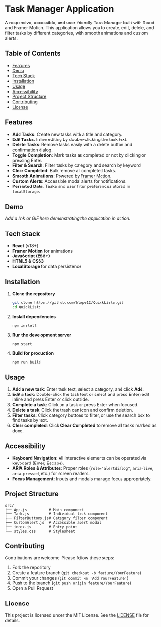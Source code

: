 # Task Manager Application

A responsive, accessible, and user-friendly Task Manager built with React and Framer Motion. This application allows you to create, edit, delete, and filter tasks by different categories, with smooth animations and custom alerts.

## Table of Contents

* [Features](#features)
* [Demo](#demo)
* [Tech Stack](#tech-stack)
* [Installation](#installation)
* [Usage](#usage)
* [Accessibility](#accessibility)
* [Project Structure](#project-structure)
* [Contributing](#contributing)
* [License](#license)

## Features

* **Add Tasks**: Create new tasks with a title and category.
* **Edit Tasks**: Inline editing by double-clicking the task text.
* **Delete Tasks**: Remove tasks easily with a delete button and confirmation dialog.
* **Toggle Completion**: Mark tasks as completed or not by clicking or pressing Enter.
* **Filter & Search**: Filter tasks by category and search by keyword.
* **Clear Completed**: Bulk remove all completed tasks.
* **Smooth Animations**: Powered by [Framer Motion](https://www.framer.com/motion/).
* **Custom Alerts**: Accessible modal alerts for notifications.
* **Persisted Data**: Tasks and user filter preferences stored in `localStorage`.

## Demo

*Add a link or GIF here demonstrating the application in action.*

## Tech Stack

* **React** (v18+)
* **Framer Motion** for animations
* **JavaScript (ES6+)**
* **HTML5 & CSS3**
* **LocalStorage** for data persistence

## Installation

1. **Clone the repository**

   ```bash
   git clone https://github.com/blope12/QuickLists.git
   cd QuickLists
   ```

2. **Install dependencies**

   ```bash
   npm install
   ```

3. **Run the development server**

   ```bash
   npm start
   ```

4. **Build for production**

   ```bash
   npm run build
   ```

## Usage

1. **Add a new task**: Enter task text, select a category, and click **Add**.
2. **Edit a task**: Double-click the task text or select and press Enter; edit inline and press Enter or click outside.
3. **Complete a task**: Click on a task or press Enter when focused.
4. **Delete a task**: Click the trash can icon and confirm deletion.
5. **Filter tasks**: Click category buttons to filter, or use the search box to find tasks by text.
6. **Clear completed**: Click **Clear Completed** to remove all tasks marked as done.

## Accessibility

* **Keyboard Navigation**: All interactive elements can be operated via keyboard (Enter, Escape).
* **ARIA Roles & Attributes**: Proper roles (`role="alertdialog"`, `aria-live`, `aria-pressed`, etc.) for screen readers.
* **Focus Management**: Inputs and modals manage focus appropriately.

## Project Structure

```
src/
├── App.js          # Main component
├── Task.js         # Individual task component
├── FilterButtons.js# Category filter component
├── CustomAlert.js  # Accessible alert modal
├── index.js        # Entry point
└── styles.css      # Stylesheet
```

## Contributing

Contributions are welcome! Please follow these steps:

1. Fork the repository
2. Create a feature branch (`git checkout -b feature/YourFeature`)
3. Commit your changes (`git commit -m 'Add YourFeature'`)
4. Push to the branch (`git push origin feature/YourFeature`)
5. Open a Pull Request

## License

This project is licensed under the MIT License. See the [LICENSE](LICENSE) file for details.
